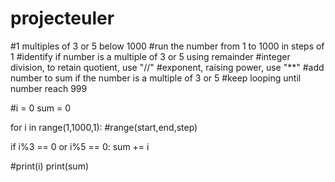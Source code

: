 # projecteuler

#1 multiples of 3 or 5 below 1000
#run the number from 1 to 1000 in steps of 1
#identify if number is a multiple of 3 or 5 using remainder
#integer division, to retain quotient, use "//"
#exponent, raising power, use "**"
#add number to sum if the number is a multiple of 3 or 5
#keep looping until number reach 999

#i = 0
sum = 0

for i in range(1,1000,1): #range(start,end,step)

  if i%3 == 0 or i%5 == 0:
    sum += i

#print(i)
print(sum)

